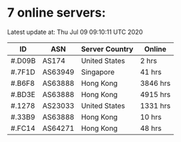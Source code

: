 # 7 online servers:

Latest update at: Thu Jul 09 09:10:11 UTC 2020

| ID | ASN | Server Country | Online |
| -- | --- | -------------- | ------ |
| #.D09B | AS174 | United States | 2 hrs |
| #.7F1D | AS63949 | Singapore | 41 hrs |
| #.B6F8 | AS63888 | Hong Kong | 3846 hrs |
| #.BD3E | AS63888 | Hong Kong | 4915 hrs |
| #.1278 | AS23033 | United States | 1331 hrs |
| #.33B9 | AS63888 | Hong Kong | 10 hrs |
| #.FC14 | AS64271 | Hong Kong | 48 hrs |

